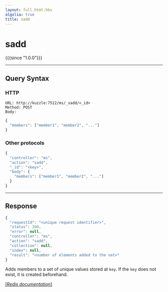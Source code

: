 ```yaml
---
layout: full.html.hbs
algolia: true
title: sadd
---
```


# sadd

{{{since "1.0.0"}}}




---

## Query Syntax

### HTTP

```http
URL: http://kuzzle:7512/ms/_sadd/<_id>
Method: POST  
Body:
```


```js
{
  "members": ["member1", "member2", "..."]
}
```



### Other protocols


```js
{
  "controller": "ms",
  "action": "sadd",
  "_id": "<key>",
  "body": {
    "members": ["member1", "member2", "..."]
  }
}
```

---

## Response

```javascript
{
  "requestId": "<unique request identifier>",
  "status": 200,
  "error": null,
  "controller": "ms",
  "action": "sadd",
  "collection": null,
  "index": null,
  "result": "<number of elements added to the set>"
}
```

Adds members to a set of unique values stored at `key`. If the `key` does not exist, it is created beforehand.

[[_Redis documentation_]](https://redis.io/commands/sadd)
